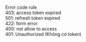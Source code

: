Error code rule <br>
403: access token expired <br>
501: refresh token expired <br>
422: form error <br>
400: not allow to access <br>
401: Unauthorized (Không có token) <br>
